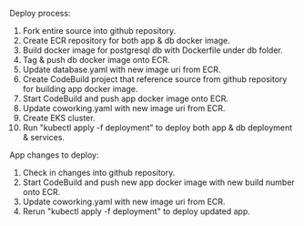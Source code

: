 Deploy process:
1. Fork entire source into github repository.
2. Create ECR repository for both app & db docker image.
3. Build docker image for postgresql db with Dockerfile under db folder.
4. Tag & push db docker image onto ECR.
5. Update database.yaml with new image uri from ECR.
6. Create CodeBuild project that reference source from github repository for building app docker image.
7. Start CodeBuild and push app docker image onto ECR.
8. Update coworking.yaml with new image uri from ECR.
9. Create EKS cluster.
10. Run "kubectl apply -f deployment" to deploy both app & db deployment & services.

App changes to deploy:
1. Check in changes into github repository.
2. Start CodeBuild and push new app docker image with new build number onto ECR.
3. Update coworking.yaml with new image uri from ECR.
4. Rerun "kubectl apply -f deployment" to deploy updated app.

